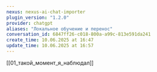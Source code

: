```yaml
---
nexus: nexus-ai-chat-importer
plugin_version: "1.2.0"
provider: chatgpt
aliases: "Локальное обучение и перенос"
conversation_id: 6847ff26-c018-800a-a99c-813e591da241
create_time: 10.06.2025 at 16:47
update_time: 10.06.2025 at 16:57
---
```

[[01_такой_момент_я_наблюдал]]